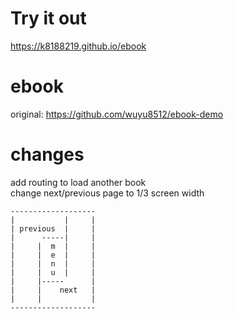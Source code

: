 # Try it out
https://k8188219.github.io/ebook

# ebook
original: https://github.com/wuyu8512/ebook-demo

# changes
add routing to load another book<br>
change next/previous page to 1/3 screen width
```
-------------------
|           |     |
| previous  |     |
|      -----|     |
|     |  m  |     |
|     |  e  |     |
|     |  n  |     |
|     |  u  |     |
|     |-----      |
|     |    next   |
|     |           |
-------------------
```
